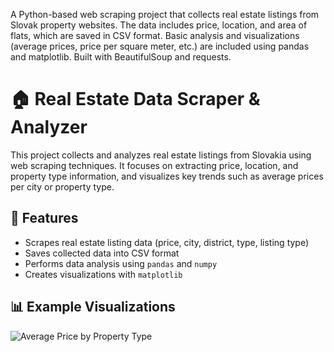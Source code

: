 A Python-based web scraping project that collects real estate listings from Slovak property websites. The data includes price, location, and area of flats, which are saved in CSV format. Basic analysis and visualizations (average prices, price per square meter, etc.) are included using pandas and matplotlib. Built with BeautifulSoup and requests.
# 🏠 Real Estate Data Scraper & Analyzer

This project collects and analyzes real estate listings from Slovakia using web scraping techniques. It focuses on extracting price, location, and property type information, and visualizes key trends such as average prices per city or property type.

## 🚀 Features

- Scrapes real estate listing data (price, city, district, type, listing type)
- Saves collected data into CSV format
- Performs data analysis using `pandas` and `numpy`
- Creates visualizations with `matplotlib`

## 📊 Example Visualizations

![Average Price by Property Type](avg_price_by_type.png)

